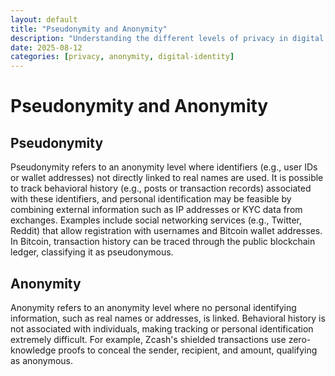 ```yaml
---
layout: default
title: "Pseudonymity and Anonymity"
description: "Understanding the different levels of privacy in digital systems, from pseudonymous to anonymous transactions."
date: 2025-08-12
categories: [privacy, anonymity, digital-identity]
---
```


# Pseudonymity and Anonymity

## Pseudonymity

Pseudonymity refers to an anonymity level where identifiers (e.g., user IDs or wallet addresses) not directly linked to real names are used. It is possible to track behavioral history (e.g., posts or transaction records) associated with these identifiers, and personal identification may be feasible by combining external information such as IP addresses or KYC data from exchanges. Examples include social networking services (e.g., Twitter, Reddit) that allow registration with usernames and Bitcoin wallet addresses. In Bitcoin, transaction history can be traced through the public blockchain ledger, classifying it as pseudonymous.

## Anonymity

Anonymity refers to an anonymity level where no personal identifying information, such as real names or addresses, is linked. Behavioral history is not associated with individuals, making tracking or personal identification extremely difficult. For example, Zcash's shielded transactions use zero-knowledge proofs to conceal the sender, recipient, and amount, qualifying as anonymous.
